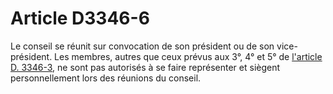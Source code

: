 # Article D3346-6

Le conseil se réunit sur convocation de son président ou de son vice-président. Les membres, autres que ceux prévus aux 3°, 4° et 5° de [l'article D. 3346-3][1], ne sont pas autorisés à se faire représenter et siègent personnellement lors des réunions du conseil.

 [1]: /affichCodeArticle.do?cidTexte=LEGITEXT000006072050&idArticle=LEGIARTI000018488162&dateTexte=&categorieLien=cid